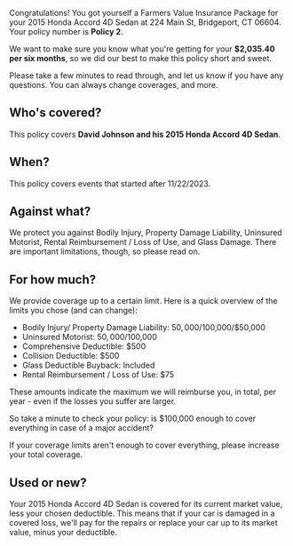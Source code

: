 Congratulations! You got yourself a Farmers Value Insurance Package for your 2015 Honda Accord 4D Sedan at 224 Main St, Bridgeport, CT 06604. Your policy number is **Policy 2**.

We want to make sure you know what you're getting for your **$2,035.40 per six months**, so we did our best to make this policy short and sweet.

Please take a few minutes to read through, and let us know if you have any questions. You can always change coverages, and more.

## Who's covered?
This policy covers **David Johnson and his 2015 Honda Accord 4D Sedan**.

## When?
This policy covers events that started after 11/22/2023.

## Against what?
We protect you against Bodily Injury, Property Damage Liability, Uninsured Motorist, Rental Reimbursement / Loss of Use, and Glass Damage. There are important limitations, though, so please read on.

## For how much?
We provide coverage up to a certain limit. Here is a quick overview of the limits you chose (and can change):

- Bodily Injury/ Property Damage Liability: $50,000/$100,000/$50,000
- Uninsured Motorist: $50,000/$100,000
- Comprehensive Deductible: $500
- Collision Deductible: $500
- Glass Deductible Buyback: Included
- Rental Reimbursement / Loss of Use: $75

These amounts indicate the maximum we will reimburse you, in total, per year - even if the losses you suffer are larger.

So take a minute to check your policy: is $100,000 enough to cover everything in case of a major accident?

If your coverage limits aren't enough to cover everything, please increase your total coverage.

## Used or new?
Your 2015 Honda Accord 4D Sedan is covered for its current market value, less your chosen deductible. This means that if your car is damaged in a covered loss, we'll pay for the repairs or replace your car up to its market value, minus your deductible.